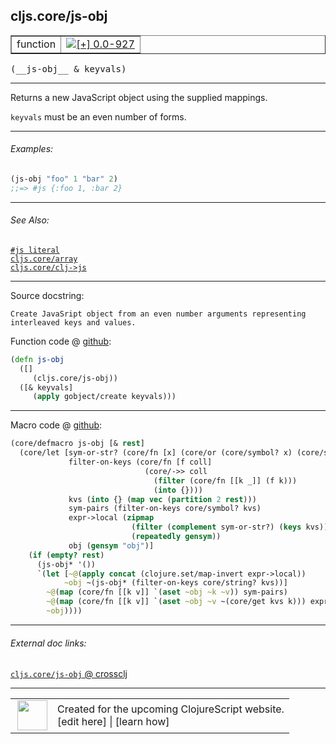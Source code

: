 ## cljs.core/js-obj



 <table border="1">
<tr>
<td>function</td>
<td><a href="https://github.com/cljsinfo/cljs-api-docs/tree/0.0-927"><img valign="middle" alt="[+] 0.0-927" title="Added in 0.0-927" src="https://img.shields.io/badge/+-0.0--927-lightgrey.svg"></a> </td>
</tr>
</table>


 <samp>
(__js-obj__ & keyvals)<br>
</samp>

---

Returns a new JavaScript object using the supplied mappings.

`keyvals` must be an even number of forms.

---

###### Examples:

```clj
(js-obj "foo" 1 "bar" 2)
;;=> #js {:foo 1, :bar 2}
```

---

###### See Also:

[`#js literal`](syntax_js-literal.md)<br>
[`cljs.core/array`](cljs.core_array.md)<br>
[`cljs.core/clj->js`](cljs.core_clj-GTjs.md)<br>

---


Source docstring:

```
Create JavaSript object from an even number arguments representing
interleaved keys and values.
```


Function code @ [github](https://github.com/clojure/clojurescript/blob/r1.7.48/src/main/cljs/cljs/core.cljs#L1918-L1924):

```clj
(defn js-obj
  ([]
     (cljs.core/js-obj))
  ([& keyvals]
     (apply gobject/create keyvals)))
```

<!--
Repo - tag - source tree - lines:

 <pre>
clojurescript @ r1.7.48
└── src
    └── main
        └── cljs
            └── cljs
                └── <ins>[core.cljs:1918-1924](https://github.com/clojure/clojurescript/blob/r1.7.48/src/main/cljs/cljs/core.cljs#L1918-L1924)</ins>
</pre>

-->

---

Macro code @ [github](https://github.com/clojure/clojurescript/blob/r1.7.48/src/main/clojure/cljs/core.cljc#L2343-L2361):

```clj
(core/defmacro js-obj [& rest]
  (core/let [sym-or-str? (core/fn [x] (core/or (core/symbol? x) (core/string? x)))
             filter-on-keys (core/fn [f coll]
                              (core/->> coll
                                (filter (core/fn [[k _]] (f k)))
                                (into {})))
             kvs (into {} (map vec (partition 2 rest)))
             sym-pairs (filter-on-keys core/symbol? kvs)
             expr->local (zipmap
                           (filter (complement sym-or-str?) (keys kvs))
                           (repeatedly gensym))
             obj (gensym "obj")]
    (if (empty? rest)
      (js-obj* '())
      `(let [~@(apply concat (clojure.set/map-invert expr->local))
            ~obj ~(js-obj* (filter-on-keys core/string? kvs))]
        ~@(map (core/fn [[k v]] `(aset ~obj ~k ~v)) sym-pairs)
        ~@(map (core/fn [[k v]] `(aset ~obj ~v ~(core/get kvs k))) expr->local)
        ~obj))))
```

<!--
Repo - tag - source tree - lines:

 <pre>
clojurescript @ r1.7.48
└── src
    └── main
        └── clojure
            └── cljs
                └── <ins>[core.cljc:2343-2361](https://github.com/clojure/clojurescript/blob/r1.7.48/src/main/clojure/cljs/core.cljc#L2343-L2361)</ins>
</pre>
-->

---


###### External doc links:

[`cljs.core/js-obj` @ crossclj](http://crossclj.info/fun/cljs.core.cljs/js-obj.html)<br>

---

 <table>
<tr><td>
<img valign="middle" align="right" width="48px" src="http://i.imgur.com/Hi20huC.png">
</td><td>
Created for the upcoming ClojureScript website.<br>
[edit here] | [learn how]
</td></tr></table>

[edit here]:https://github.com/cljsinfo/cljs-api-docs/blob/master/cljsdoc/cljs.core_js-obj.cljsdoc
[learn how]:https://github.com/cljsinfo/cljs-api-docs/wiki/cljsdoc-files

<!--

This information was too distracting to show to readers, but I'll leave it
commented here since it is helpful to:

- pretty-print the data used to generate this document
- and show how to retrieve that data



The API data for this symbol:

```clj
{:description "Returns a new JavaScript object using the supplied mappings.\n\n`keyvals` must be an even number of forms.",
 :ns "cljs.core",
 :name "js-obj",
 :signature ["[& keyvals]"],
 :history [["+" "0.0-927"]],
 :type "function",
 :related ["syntax/js-literal" "cljs.core/array" "cljs.core/clj->js"],
 :full-name-encode "cljs.core_js-obj",
 :source {:code "(defn js-obj\n  ([]\n     (cljs.core/js-obj))\n  ([& keyvals]\n     (apply gobject/create keyvals)))",
          :title "Function code",
          :repo "clojurescript",
          :tag "r1.7.48",
          :filename "src/main/cljs/cljs/core.cljs",
          :lines [1918 1924]},
 :extra-sources [{:code "(core/defmacro js-obj [& rest]\n  (core/let [sym-or-str? (core/fn [x] (core/or (core/symbol? x) (core/string? x)))\n             filter-on-keys (core/fn [f coll]\n                              (core/->> coll\n                                (filter (core/fn [[k _]] (f k)))\n                                (into {})))\n             kvs (into {} (map vec (partition 2 rest)))\n             sym-pairs (filter-on-keys core/symbol? kvs)\n             expr->local (zipmap\n                           (filter (complement sym-or-str?) (keys kvs))\n                           (repeatedly gensym))\n             obj (gensym \"obj\")]\n    (if (empty? rest)\n      (js-obj* '())\n      `(let [~@(apply concat (clojure.set/map-invert expr->local))\n            ~obj ~(js-obj* (filter-on-keys core/string? kvs))]\n        ~@(map (core/fn [[k v]] `(aset ~obj ~k ~v)) sym-pairs)\n        ~@(map (core/fn [[k v]] `(aset ~obj ~v ~(core/get kvs k))) expr->local)\n        ~obj))))",
                  :title "Macro code",
                  :repo "clojurescript",
                  :tag "r1.7.48",
                  :filename "src/main/clojure/cljs/core.cljc",
                  :lines [2343 2361]}],
 :examples [{:id "657cd7",
             :content "```clj\n(js-obj \"foo\" 1 \"bar\" 2)\n;;=> #js {:foo 1, :bar 2}\n```"}],
 :full-name "cljs.core/js-obj",
 :docstring "Create JavaSript object from an even number arguments representing\ninterleaved keys and values."}

```

Retrieve the API data for this symbol:

```clj
;; from Clojure REPL
(require '[clojure.edn :as edn])
(-> (slurp "https://raw.githubusercontent.com/cljsinfo/cljs-api-docs/catalog/cljs-api.edn")
    (edn/read-string)
    (get-in [:symbols "cljs.core/js-obj"]))
```

-->
